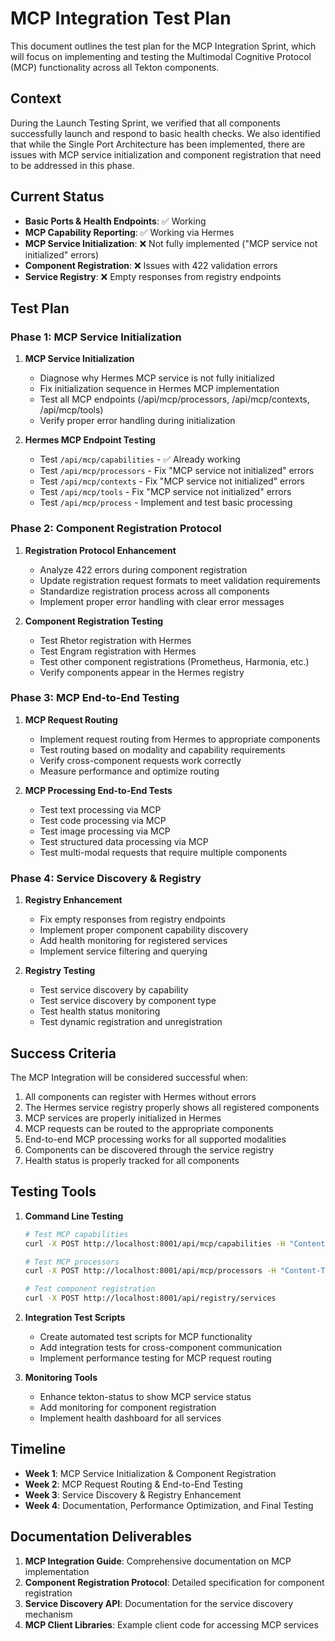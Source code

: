 # MCP Integration Test Plan

This document outlines the test plan for the MCP Integration Sprint, which will focus on implementing and testing the Multimodal Cognitive Protocol (MCP) functionality across all Tekton components.

## Context

During the Launch Testing Sprint, we verified that all components successfully launch and respond to basic health checks. We also identified that while the Single Port Architecture has been implemented, there are issues with MCP service initialization and component registration that need to be addressed in this phase.

## Current Status

- **Basic Ports & Health Endpoints**: ✅ Working
- **MCP Capability Reporting**: ✅ Working via Hermes
- **MCP Service Initialization**: ❌ Not fully implemented ("MCP service not initialized" errors)
- **Component Registration**: ❌ Issues with 422 validation errors
- **Service Registry**: ❌ Empty responses from registry endpoints

## Test Plan

### Phase 1: MCP Service Initialization

1. **MCP Service Initialization**
   - Diagnose why Hermes MCP service is not fully initialized
   - Fix initialization sequence in Hermes MCP implementation
   - Test all MCP endpoints (/api/mcp/processors, /api/mcp/contexts, /api/mcp/tools)
   - Verify proper error handling during initialization

2. **Hermes MCP Endpoint Testing**
   - Test `/api/mcp/capabilities` - ✅ Already working
   - Test `/api/mcp/processors` - Fix "MCP service not initialized" errors
   - Test `/api/mcp/contexts` - Fix "MCP service not initialized" errors
   - Test `/api/mcp/tools` - Fix "MCP service not initialized" errors
   - Test `/api/mcp/process` - Implement and test basic processing

### Phase 2: Component Registration Protocol

1. **Registration Protocol Enhancement**
   - Analyze 422 errors during component registration
   - Update registration request formats to meet validation requirements
   - Standardize registration process across all components
   - Implement proper error handling with clear error messages

2. **Component Registration Testing**
   - Test Rhetor registration with Hermes
   - Test Engram registration with Hermes
   - Test other component registrations (Prometheus, Harmonia, etc.)
   - Verify components appear in the Hermes registry

### Phase 3: MCP End-to-End Testing

1. **MCP Request Routing**
   - Implement request routing from Hermes to appropriate components
   - Test routing based on modality and capability requirements
   - Verify cross-component requests work correctly
   - Measure performance and optimize routing

2. **MCP Processing End-to-End Tests**
   - Test text processing via MCP
   - Test code processing via MCP
   - Test image processing via MCP
   - Test structured data processing via MCP
   - Test multi-modal requests that require multiple components

### Phase 4: Service Discovery & Registry

1. **Registry Enhancement**
   - Fix empty responses from registry endpoints
   - Implement proper component capability discovery
   - Add health monitoring for registered services
   - Implement service filtering and querying

2. **Registry Testing**
   - Test service discovery by capability
   - Test service discovery by component type
   - Test health status monitoring
   - Test dynamic registration and unregistration

## Success Criteria

The MCP Integration will be considered successful when:

1. All components can register with Hermes without errors
2. The Hermes service registry properly shows all registered components
3. MCP services are properly initialized in Hermes
4. MCP requests can be routed to the appropriate components
5. End-to-end MCP processing works for all supported modalities
6. Components can be discovered through the service registry
7. Health status is properly tracked for all components

## Testing Tools

1. **Command Line Testing**
   ```bash
   # Test MCP capabilities
   curl -X POST http://localhost:8001/api/mcp/capabilities -H "Content-Type: application/json" -d '{}'
   
   # Test MCP processors
   curl -X POST http://localhost:8001/api/mcp/processors -H "Content-Type: application/json" -d '{}'
   
   # Test component registration
   curl -X POST http://localhost:8001/api/registry/services
   ```

2. **Integration Test Scripts**
   - Create automated test scripts for MCP functionality
   - Add integration tests for cross-component communication
   - Implement performance testing for MCP request routing

3. **Monitoring Tools**
   - Enhance tekton-status to show MCP service status
   - Add monitoring for component registration
   - Implement health dashboard for all services

## Timeline

- **Week 1**: MCP Service Initialization & Component Registration
- **Week 2**: MCP Request Routing & End-to-End Testing
- **Week 3**: Service Discovery & Registry Enhancement
- **Week 4**: Documentation, Performance Optimization, and Final Testing

## Documentation Deliverables

1. **MCP Integration Guide**: Comprehensive documentation on MCP implementation
2. **Component Registration Protocol**: Detailed specification for component registration
3. **Service Discovery API**: Documentation for the service discovery mechanism
4. **MCP Client Libraries**: Example client code for accessing MCP services